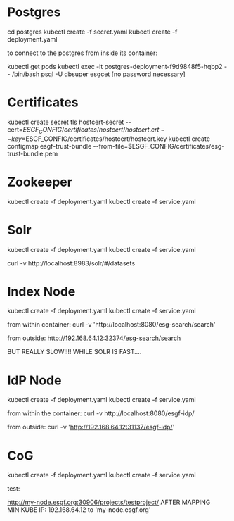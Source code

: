 # Postgres

cd postgres
kubectl create -f secret.yaml 
kubectl create -f deployment.yaml

to connect to the postgres from inside its container:

kubectl get pods
kubectl exec -it postgres-deployment-f9d9848f5-hqbp2 -- /bin/bash
psql -U dbsuper esgcet
[no password necessary]


# Certificates
kubectl create secret tls hostcert-secret --cert=$ESGF_CONFIG/certificates/hostcert/hostcert.crt  --key=$ESGF_CONFIG/certificates/hostcert/hostcert.key
kubectl create configmap esgf-trust-bundle --from-file=$ESGF_CONFIG/certificates/esg-trust-bundle.pem

# Zookeeper
kubectl create -f deployment.yaml
kubectl create -f service.yaml


# Solr
kubectl create -f deployment.yaml
kubectl create -f service.yaml

curl -v http://localhost:8983/solr/#/datasets

# Index Node
kubectl create -f deployment.yaml
kubectl create -f service.yaml

from within container:
curl -v 'http://localhost:8080/esg-search/search'

from outside:
http://192.168.64.12:32374/esg-search/search

BUT REALLY SLOW!!!! WHILE SOLR IS FAST....

# IdP Node

kubectl create -f deployment.yaml
kubectl create -f service.yaml

from within the container:
curl -v http://localhost:8080/esgf-idp/

from outside:
curl -v 'http://192.168.64.12:31137/esgf-idp/'

# CoG
kubectl create -f deployment.yaml
kubectl create -f service.yaml

test:

http://my-node.esgf.org:30906/projects/testproject/
AFTER MAPPING MINIKUBE IP: 192.168.64.12 to 'my-node.esgf.org'

